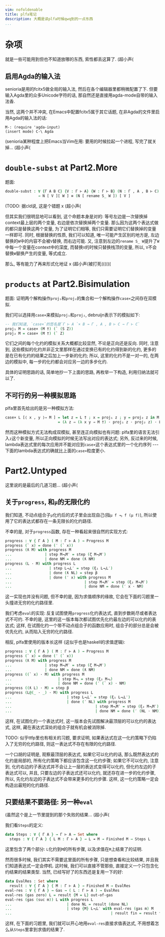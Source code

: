 ```yaml
---
vim: nofoldenable
title: plfa笔记
description: 大概是读plfa时候qwq到的一点东西
...
```


# 杂项

就是一些可能用到但也不知道放哪的东西, 索性都丢这算了. (超小声(

## 启用Agda的输入法

senioria是用的fcitx5做全局的输入法, 然后在各个编辑器里都稍微配置了下.
但要输入Agda里的众多Unicode字符的话, 那自然还是直接用agda-mode自带的输入法香.

当然, 这两个并不冲突, 在Emacs中配置fcitx5属于其它话题, 在非Agda的文件里启用Agda的输入法的话:

``` text
M-: (require 'agda-input)
(insert mode) C-\ Agda
```

(senioria某种程度上把Emacs当Vim在用: 要用的时候拉起一个进程, 写完了就关掉... (超小声(

# `double-subst` at Part2.More

题面:

``` agda
double-subst : ∀ {Γ A B C} {V : Γ ⊢ A} {W : Γ ⊢ B} (N : Γ , A , B ⊢ C)
               → N [ V ][ W ] ≡ (N [ rename S_ W ]) [ V ]
```

(TODO: 据cld说, 这是个错题 x (超小声(

但其实我们很明显地可以看到, 这个命题本身是对的:
等号左边是一次替换掉context最上层的两个变量, 右边是依次替换掉两个变量.
那么因为这两个表达式做的都只是替换这两个变量, 为了证明它们相等, 我们只需要证明它们替换掉的变量一样即可.
同时, 根据替换的性质, 我们可以知道, 唯一可能产生区别的地方是, 左边替换的`W`中的内容不会被`V`替换, 而右边可能.
又, 注意到左边的`rename S_ W`提升了`W`中每一个变量在context中的深度, 而替换`V`的时候只替换栈顶的变量,
所以, `V`不会替换`W`替换产生的变量, 等式成立.

那么, 等有能力了再来形式化地证 x (超小声(被打死((((((

# `products` at Part2.Bisimulation

题面: 证明两个解构操作`proj₁`和`proj₂`的集合和一个解构操作`case×`之间存在双模拟.

我们可以选择用`case×`来模拟`proj₁`和`proj₂`, debruijn表示下的模拟如下:

``` agda
-- 我们知道, `case×`的签名是`Γ ⊢ A `× B → Γ , A , B ⊢ C → Γ ⊢ C`
proj₁ M = case× (M †) (` (S Z))
proj₂ M = case× (M †) (` Z)
```

它们之间的每个化约的模拟关系大概都比较显然, 不论是正向还是反向.
同时, 注意到, 这些模拟的化约并非正文里那样在通过变换已有的化约得到新的化约,
更多的是在已有化约的结果之后加上一步新的化约;
所以, 这里的化约不是一对一的, 在两边的模拟中, 每一步的化约都会对应另一边的多步化约.

具体的证明思路的话, 简单地抄一下上面的思路, 再枚举一下构造, 利用归纳法就可以了.

## 不可行的另一种模拟思路

plfa里首先给出的是另一种模拟方法:

``` agda
case× L [⟨ x , y ⟩⇒ M ] = let z = L † ; x = proj₁ z ; y = proj₂ z in M †
	                    = (λ z ⇒ (λ x y ⇒ M †) · proj₁ z · proj₂ z) · L †
```

然而这种模拟方式无法构成双模拟, 甚至连正向模拟也有问题:
plfa里的语言无法引入`z`这个新变量, 所以正向模拟的时候无法写出对应的表达式;
另外, 反过来的时候, lambda表达式里的每次应用并不能对应到`case×`这个表达式里的一个化约序列 ---
下面的lambda表达式的确就比上面的`case×`粒度更小.

# Part2.Untyped

这里说的是最后的几道习题... (超小声(

## 关于`progress`, 和`μ`的无限化约

我们知道, 不动点组合子`μ`化约后的式子里会出现自己(指`μ f →ᵦ f (μ f)`),
所以使用了它的表达式都存在一条无限长的化约路径.

不幸的是, 对于`progress`函数, 存在一种看起来很自然的实现方式:

``` agda
progress : ∀ { Γ A } ( M : Γ ⊢ A ) → Progress M
progress (` x) = done (′ (` x))
progress (ƛ M) with progress M
...               | step M→ᵦM′ = step (ζ M→ᵦM′)
...               | done NM = done (ƛ NM)
progress (L · M) with progress L
...                 | step L→ᵦL′ = step (ξ₁ L→ᵦL′)
...                 | done (ƛ NL) = step β
...                 | done (′ x) with progress M
...                                 | step M→ᵦM′ = step (ξ₂ M→ᵦM′)
...                                 | done NM = done (′ x · NM)
```

这一实现也并没有问题, 但不幸的是, 因为求值顺序的缘故, 它会在下面的习题里一头撞进无穷的化约路径里.

我们考虑`eval`的实现: 反复试图使用`progress`化约表达式, 直到步数耗尽或者表达式不可约.
不幸的是, 这里的这一版本每次都试图优先化约最左边的可以化约的表达式;
这样, 在试图化约一个带不动点组合子的函数应用时, 组合子的部分总是会被优先化约, 从而陷入无穷的化约路径.

相反, plfa里使用的版本长这样 (这似乎也是haskell的求值逻辑):

``` agda
progress : ∀ { Γ A } ( M : Γ ⊢ A ) → Progress M
progress (` x) = done (′ (` x))
progress (ƛ M) with progress M
...               | step M→ᵦM′ = step (ζ M→ᵦM′)
...               | done NM = done (ƛ NM)
progress ((` x) · M) with progress M
...                     | step M→ᵦ = step (ξ₂ M→ᵦ)
...                     | done NM = done (′ (` x) · NM)
progress ((ƛ L) · M) = step β
progress (L@(_ · _) · M) with progress L
...                         | step L→ᵦL′ = step (ξ₁ L→ᵦL′)
...                         | done (′ NL) with progress M
...                                      | step M→ᵦM′ = step (ξ₂ M→ᵦM′)
...                                      | done NM = done (′ (NL · NM))
```

这样, 在试图化约一个表达式时, 这一版本会先试图解决最顶层的可以化约的表达式, 这样, 藏在表达式深处的组合子就有机会被消除掉.

TODO: 似乎ttfp里也有相关的习题, 要求证明,
如果表达式在这一化约策略下仍陷入了无穷的化约路径, 则这一表达式不存在有限的化约路径.

一个口胡的证明是, 观察最顶层的表达式, 如果它可以化约的话,
那么既然表达式的化约是局部的, 所有化约策略下都应该包含这一化约步骤;
如果它不可以化约, 注意到, 化约右边的子表达式并不会让上一层的表达式变得可以化约,
但化约左边的子表达式可以, 并且, 只要左边的子表达式还可以化约, 就还存在进一步的化约步骤,
所以, 先化约左边的子表达式不会带来更多的化约步骤.
这样, 这一化约策略一定会构造出最短的化约路径.

## 只要结果不要路径: 另一种`eval`

(虽然这个是上一节里提到的那个失败的结果... (超小声(

我们看`Steps`的定义:

``` agda
data Steps : ∀ { Γ A } → Γ ⊢ A → Set where
  steps : ∀ { Γ A } { L M : Γ ⊢ A } → L ↠ M → Finished M → Steps L
```

这里包含了两个部分: `L`化约到`M`的所有步骤, 以及求值在`M`上结束了的证明.

然而很多时候, 我们其实不需要这里面的所有步骤, 只是想查看和比较结果, 并且我们知道表达式一定会停机.
这时候, 我们可以直接不管那些, 直接定义一个只包含化约结果的结果类型. 当然, 已经写好了的东西还是复用一下的好:

``` agda
data EvalRes : Set where
  result : ∀ { Γ A } { M : Γ ⊢ A } → Finished M → EvalRes
eval-res : ∀ { Γ A } → Gas → ( L : Γ ⊢ A ) → EvalRes
eval-res (gas zero) L = result {M = L} out-of-gas
eval-res (gas (suc m)) L with progress L
...                         | done NL = result (done NL)
...                         | step {M} L→ᵦL′ with eval-res (gas m) M
...                                             | result fin = result fin
```

这样, 在下面的习题里, 我们就可以开心地用`eval-res`直接求值表达式, 不用想着怎么从`Steps`里拿到求值的结果了.

